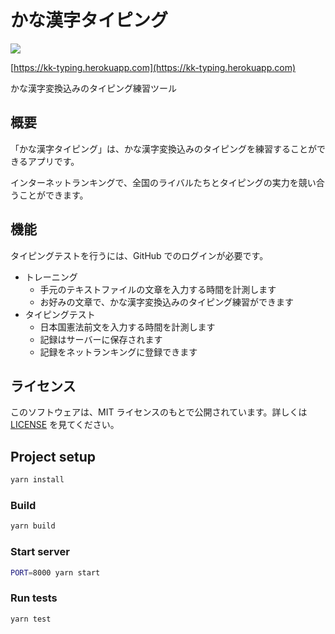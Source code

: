# かな漢字タイピング

[![](https://github.com/fiore57/kk-typing/workflows/Node.js%20CI/badge.svg?branch=main)](https://github.com/fiore57/kk-typing/actions)

[https://kk-typing.herokuapp.com](https://kk-typing.herokuapp.com)

かな漢字変換込みのタイピング練習ツール

## 概要

「かな漢字タイピング」は、かな漢字変換込みのタイピングを練習することができるアプリです。

インターネットランキングで、全国のライバルたちとタイピングの実力を競い合うことができます。

## 機能

タイピングテストを行うには、GitHub でのログインが必要です。

- トレーニング
  - 手元のテキストファイルの文章を入力する時間を計測します
  - お好みの文章で、かな漢字変換込みのタイピング練習ができます
- タイピングテスト
  - 日本国憲法前文を入力する時間を計測します
  - 記録はサーバーに保存されます
  - 記録をネットランキングに登録できます

## ライセンス

このソフトウェアは、MIT ライセンスのもとで公開されています。詳しくは [LICENSE](/LICENSE) を見てください。

## Project setup

```sh
yarn install
```

### Build

```sh
yarn build
```

### Start server

```sh
PORT=8000 yarn start
```

### Run tests

```sh
yarn test
```
